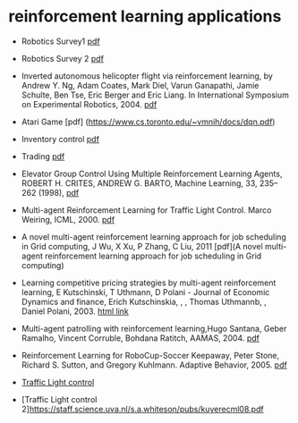 # reinforcement learning applications

- Robotics Survey1 [pdf](http://www.ri.cmu.edu/pub_files/2013/7/Kober_IJRR_2013.pdf)
- Robotics Survey 2 [pdf](http://kormushev.com/papers/Kormushev_MDPI_2013.pdf)
- Inverted autonomous helicopter flight via reinforcement learning, by Andrew Y. Ng, Adam Coates, Mark Diel, Varun Ganapathi, Jamie Schulte, Ben Tse, Eric Berger and Eric Liang. In International Symposium on Experimental Robotics, 2004. [pdf](http://www.robotics.stanford.edu/~ang/papers/iser04-invertedflight.pdf)
- Atari Game [pdf] (https://www.cs.toronto.edu/~vmnih/docs/dqn.pdf)

- Inventory control [pdf](http://web.engr.oregonstate.edu/~tadepall/papers/Proper06Scaling.pdf)

- Trading [pdf](http://people.idsia.ch/~juergen/rnnaissance2003talks/MoodySaffellTNN01.pdf)

- Elevator Group Control Using Multiple Reinforcement Learning Agents, 
ROBERT H. CRITES, ANDREW G. BARTO, Machine Learning, 33, 235–262 (1998), [pdf](http://citeseerx.ist.psu.edu/viewdoc/download?doi=10.1.1.464.6183&rep=rep1&type=pdf)

- Multi-agent Reinforcement Learning for Traffic Light Control. Marco Weiring, ICML, 2000.
[pdf](http://www.dcsc.tudelft.nl/~sc4081/assign/pap/Reinforcement_Learning.pdf)

- A novel multi-agent reinforcement learning approach for job scheduling in Grid computing, J Wu, X Xu, P Zhang, C Liu, 2011 [pdf](A novel multi-agent reinforcement learning approach for job scheduling in Grid computing)

- Learning competitive pricing strategies by multi-agent reinforcement learning, E Kutschinski, T Uthmann, D Polani - Journal of Economic Dynamics and finance, Erich Kutschinskia, , , Thomas Uthmannb, , Daniel Polani, 2003. [html link](http://www.sciencedirect.com/science/article/pii/S0165188902001227) 

- Multi-agent patrolling with reinforcement learning,Hugo Santana, Geber Ramalho, Vincent Corruble, Bohdana Ratitch, AAMAS, 2004. [pdf](http://citeseerx.ist.psu.edu/viewdoc/download?doi=10.1.1.307.6566&rep=rep1&type=pdf)

- Reinforcement Learning for RoboCup-Soccer Keepaway, Peter Stone, Richard S. Sutton, and Gregory Kuhlmann.
Adaptive Behavior, 2005. [pdf](http://www.cs.utexas.edu/users/pstone/Papers/bib2html-links/AB05.pdf)

- [Traffic Light control](http://ac.els-cdn.com/S2352146515002574/1-s2.0-S2352146515002574-main.pdf?_tid=e2365faa-80e2-11e6-9382-00000aab0f01&acdnat=1474562442_87223e8c1d5b2c5eebce165850035f3b)

- [Traffic Light control 2]https://staff.science.uva.nl/s.a.whiteson/pubs/kuyerecml08.pdf

